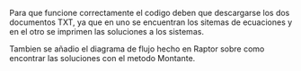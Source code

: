 Para que funcione correctamente el codigo deben que descargarse los dos documentos TXT, ya que en uno se encuentran los sitemas de ecuaciones y en el otro se imprimen las soluciones a los sistemas.

Tambien se añadio el diagrama de flujo hecho en Raptor sobre como encontrar las soluciones con el metodo Montante.
